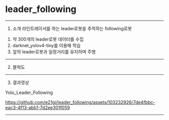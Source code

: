 # leader_following
---
1. 소개
라인트레이서를 하는 leader로봇을 추적하는 following로봇

1) 약 300개의 leader로봇 데이터를 수집
2) darknet_yolov4-tiny를 이용해 학습
3) 앞의 leader로봇과 일정거리를 유지하며 주행

---
2. 블럭도


---
3. 결과영상

Yolo_Leader_Following 

https://github.com/e21gi/leader_following/assets/103232926/7de4fbbc-eac3-4f13-abb1-7d2ee301f059


---
